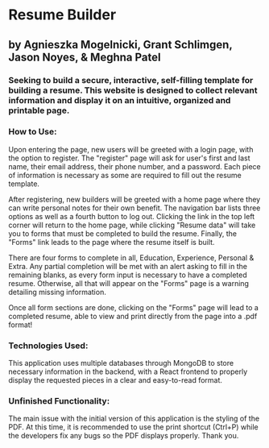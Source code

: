 # Resume Builder
## by Agnieszka Mogelnicki, Grant Schlimgen, Jason Noyes, & Meghna Patel

### Seeking to build a secure, interactive, self-filling template for building a resume. This website is designed to collect relevant information and display it on an intuitive, organized and printable page.

### How to Use:
  Upon entering the page, new users will be greeted with a login page, with the option to register. The "register" page will ask for user's first and last name, their email address, their phone number, and a password. Each piece of information is necessary as some are required to fill out the resume template.
  
  After registering, new builders will be greeted with a home page where they can write personal notes for their own benefit. The navigation bar lists three options as well as a fourth button to log out. Clicking the link in the top left corner will return to the home page, while clicking "Resume data" will take you to forms that must be completed to build the resume. Finally, the "Forms" link leads to the page where the resume itself is built.
  
  There are four forms to complete in all, Education, Experience, Personal & Extra. Any partial completion will be met with an alert asking to fill in the remaining blanks, as every form input is necessary to have a completed resume. Otherwise, all that will appear on the "Forms" page is a warning detailing missing information.
  
  Once all form sections are done, clicking on the "Forms" page will lead to a completed resume, able to view and print directly from the page into a .pdf format!
  
### Technologies Used:
  This application uses multiple databases through MongoDB to store necessary information in the backend, with a React frontend to properly display the requested pieces in a clear and easy-to-read format.
  
### Unfinished Functionality:
  The main issue with the initial version of this application is the styling of the PDF. At this time, it is recommended to use the print shortcut (Ctrl+P) while the developers fix any bugs so the PDF displays properly. Thank you.
  
